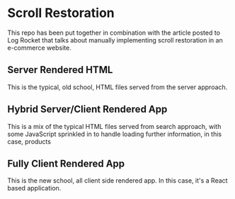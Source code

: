 # Scroll Restoration

This repo has been put together in combination with the article posted to Log Rocket that talks about manually implementing scroll restoration in an e-commerce website.

## Server Rendered HTML

This is the typical, old school, HTML files served from the server approach.

## Hybrid Server/Client Rendered App

This is a mix of the typical HTML files served from search approach, with some JavaScript sprinkled in to handle loading further information, in this case, products

## Fully Client Rendered App

This is the new school, all client side rendered app. In this case, it's a React based application.
